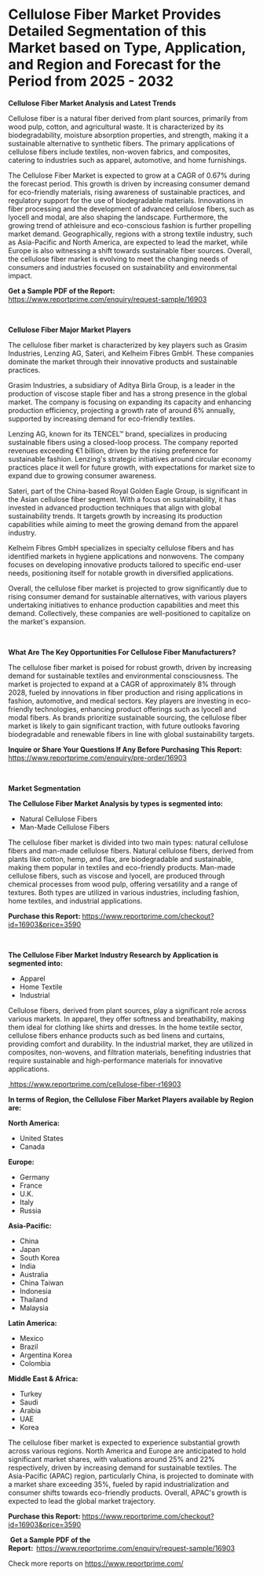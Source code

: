 <p><h1>Cellulose Fiber Market Provides Detailed Segmentation of this Market based on Type, Application, and Region and Forecast for the Period from 2025 - 2032</h1></p><p><strong>Cellulose Fiber Market Analysis and Latest Trends</strong></p>
<p><p>Cellulose fiber is a natural fiber derived from plant sources, primarily from wood pulp, cotton, and agricultural waste. It is characterized by its biodegradability, moisture absorption properties, and strength, making it a sustainable alternative to synthetic fibers. The primary applications of cellulose fibers include textiles, non-woven fabrics, and composites, catering to industries such as apparel, automotive, and home furnishings.</p><p>The Cellulose Fiber Market is expected to grow at a CAGR of 0.67% during the forecast period. This growth is driven by increasing consumer demand for eco-friendly materials, rising awareness of sustainable practices, and regulatory support for the use of biodegradable materials. Innovations in fiber processing and the development of advanced cellulose fibers, such as lyocell and modal, are also shaping the landscape. Furthermore, the growing trend of athleisure and eco-conscious fashion is further propelling market demand. Geographically, regions with a strong textile industry, such as Asia-Pacific and North America, are expected to lead the market, while Europe is also witnessing a shift towards sustainable fiber sources. Overall, the cellulose fiber market is evolving to meet the changing needs of consumers and industries focused on sustainability and environmental impact.</p></p>
<p><strong>Get a Sample PDF of the Report:&nbsp;</strong> <a href="https://www.reportprime.com/enquiry/request-sample/16903?utm_campaign=2642&utm_medium=2&utm_source=Github&utm_content=ia&utm_term=18032025&utm_id=cellulose-fiber">https://www.reportprime.com/enquiry/request-sample/16903</a></p>
<p>&nbsp;</p>
<p><strong>Cellulose Fiber Major Market Players</strong></p>
<p><p>The cellulose fiber market is characterized by key players such as Grasim Industries, Lenzing AG, Sateri, and Kelheim Fibres GmbH. These companies dominate the market through their innovative products and sustainable practices.</p><p>Grasim Industries, a subsidiary of Aditya Birla Group, is a leader in the production of viscose staple fiber and has a strong presence in the global market. The company is focusing on expanding its capacity and enhancing production efficiency, projecting a growth rate of around 6% annually, supported by increasing demand for eco-friendly textiles.</p><p>Lenzing AG, known for its TENCEL™ brand, specializes in producing sustainable fibers using a closed-loop process. The company reported revenues exceeding €1 billion, driven by the rising preference for sustainable fashion. Lenzing's strategic initiatives around circular economy practices place it well for future growth, with expectations for market size to expand due to growing consumer awareness.</p><p>Sateri, part of the China-based Royal Golden Eagle Group, is significant in the Asian cellulose fiber segment. With a focus on sustainability, it has invested in advanced production techniques that align with global sustainability trends. It targets growth by increasing its production capabilities while aiming to meet the growing demand from the apparel industry.</p><p>Kelheim Fibres GmbH specializes in specialty cellulose fibers and has identified markets in hygiene applications and nonwovens. The company focuses on developing innovative products tailored to specific end-user needs, positioning itself for notable growth in diversified applications.</p><p>Overall, the cellulose fiber market is projected to grow significantly due to rising consumer demand for sustainable alternatives, with various players undertaking initiatives to enhance production capabilities and meet this demand. Collectively, these companies are well-positioned to capitalize on the market's expansion.</p></p>
<p>&nbsp;</p>
<p><strong>What Are The Key Opportunities For Cellulose Fiber Manufacturers?</strong></p>
<p><p>The cellulose fiber market is poised for robust growth, driven by increasing demand for sustainable textiles and environmental consciousness. The market is projected to expand at a CAGR of approximately 8% through 2028, fueled by innovations in fiber production and rising applications in fashion, automotive, and medical sectors. Key players are investing in eco-friendly technologies, enhancing product offerings such as lyocell and modal fibers. As brands prioritize sustainable sourcing, the cellulose fiber market is likely to gain significant traction, with future outlooks favoring biodegradable and renewable fibers in line with global sustainability targets.</p></p>
<p><strong>Inquire or Share Your Questions If Any Before Purchasing This Report:</strong> <a href="https://www.reportprime.com/enquiry/pre-order/16903?utm_campaign=2642&utm_medium=2&utm_source=Github&utm_content=ia&utm_term=18032025&utm_id=cellulose-fiber">https://www.reportprime.com/enquiry/pre-order/16903</a></p>
<p>&nbsp;</p>
<p><strong>Market Segmentation</strong></p>
<p><strong>The Cellulose Fiber Market Analysis by types is segmented into:</strong></p>
<p><ul><li>Natural Cellulose Fibers</li><li>Man-Made Cellulose Fibers</li></ul></p>
<p><p>The cellulose fiber market is divided into two main types: natural cellulose fibers and man-made cellulose fibers. Natural cellulose fibers, derived from plants like cotton, hemp, and flax, are biodegradable and sustainable, making them popular in textiles and eco-friendly products. Man-made cellulose fibers, such as viscose and lyocell, are produced through chemical processes from wood pulp, offering versatility and a range of textures. Both types are utilized in various industries, including fashion, home textiles, and industrial applications.</p></p>
<p><strong>Purchase this Report:&nbsp;</strong><a href="https://www.reportprime.com/checkout?id=16903&price=3590&utm_campaign=2642&utm_medium=2&utm_source=Github&utm_content=ia&utm_term=18032025&utm_id=cellulose-fiber">https://www.reportprime.com/checkout?id=16903&price=3590</a></p>
<p>&nbsp;</p>
<p><strong>The Cellulose Fiber Market Industry Research by Application is segmented into:</strong></p>
<p><ul><li>Apparel</li><li>Home Textile</li><li>Industrial</li></ul></p>
<p><p>Cellulose fibers, derived from plant sources, play a significant role across various markets. In apparel, they offer softness and breathability, making them ideal for clothing like shirts and dresses. In the home textile sector, cellulose fibers enhance products such as bed linens and curtains, providing comfort and durability. In the industrial market, they are utilized in composites, non-wovens, and filtration materials, benefiting industries that require sustainable and high-performance materials for innovative applications.</p></p>
<p><a href="https://www.reportprime.com/cellulose-fiber-r16903?utm_campaign=2642&utm_medium=2&utm_source=Github&utm_content=ia&utm_term=18032025&utm_id=cellulose-fiber">&nbsp;https://www.reportprime.com/cellulose-fiber-r16903</a></p>
<p><strong>In terms of Region, the Cellulose Fiber Market Players available by Region are:</strong></p>
<p>
    <p> <strong> North America: </strong>
        <ul>
            <li>United States</li>
            <li>Canada</li>
        </ul>
        </p> 
    <p> <strong> Europe: </strong>
        <ul>
            <li>Germany</li>
            <li>France</li>
            <li>U.K.</li>
            <li>Italy</li>
            <li>Russia</li>
        </ul>
        </p> 
    <p> <strong> Asia-Pacific: </strong>
        <ul>
            <li>China</li>
            <li>Japan</li>
            <li>South Korea</li>
            <li>India</li>
            <li>Australia</li>
            <li>China Taiwan</li>
            <li>Indonesia</li>
            <li>Thailand</li>
            <li>Malaysia</li>
        </ul>
        </p> 
    <p> <strong> Latin America: </strong>
        <ul>
            <li>Mexico</li>
            <li>Brazil</li>
            <li>Argentina Korea</li>
            <li>Colombia</li>
        </ul>
        </p> 
    <p> <strong> Middle East & Africa: </strong>
        <ul>
            <li>Turkey</li>
            <li>Saudi</li>
            <li>Arabia</li>
            <li>UAE</li>
            <li>Korea</li>
        </ul>
    </p>
    </p>
<p><p>The cellulose fiber market is expected to experience substantial growth across various regions. North America and Europe are anticipated to hold significant market shares, with valuations around 25% and 22% respectively, driven by increasing demand for sustainable textiles. The Asia-Pacific (APAC) region, particularly China, is projected to dominate with a market share exceeding 35%, fueled by rapid industrialization and consumer shifts towards eco-friendly products. Overall, APAC's growth is expected to lead the global market trajectory.</p></p>
<p><strong>Purchase this Report: </strong><a href="https://www.reportprime.com/checkout?id=16903&price=3590&utm_campaign=2642&utm_medium=2&utm_source=Github&utm_content=ia&utm_term=18032025&utm_id=cellulose-fiber">https://www.reportprime.com/checkout?id=16903&price=3590</a></p>
<p>&nbsp;<strong>Get a Sample PDF of the Report:&nbsp;&nbsp;</strong><a href="https://www.reportprime.com/enquiry/request-sample/16903?utm_campaign=2642&utm_medium=2&utm_source=Github&utm_content=ia&utm_term=18032025&utm_id=cellulose-fiber">https://www.reportprime.com/enquiry/request-sample/16903</a></p>
<p><strong></strong></p>
<p>Check more reports on <a href="https://www.reportprime.com/?utm_campaign=2642&utm_medium=2&utm_source=Github&utm_content=ia&utm_term=18032025&utm_id=cellulose-fiber">https://www.reportprime.com/</a></p>